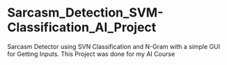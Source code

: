 # Sarcasm_Detection_SVM-Classification_AI_Project
Sarcasm Detector using SVN Classification and N-Gram with a simple GUI for Getting Inputs.
This Project was done for my AI Course
